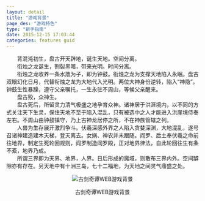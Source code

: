 ```yaml
---
layout: detail
title: "游戏背景"
page_des: "游戏特色"
type: "新手指南"
date: 2015-12-15 17:03:44
categories: features guid
---
```

 

 <p>　　背混沌初生，盘古开天辟地，诞生天地。空间分离。<br/>　　衔烛之龙诞生，割裂黑暗，带来光明。时间分离。<br/>　　衔烛之龙收养一条水虺为子，即为钟鼓。衔烛之龙为支撑天地陷入永眠。盘古双眼幻化日月，代替衔烛之龙为大地代入光明。两位大神身份逆转，陷入“神隐”。钟鼓生性暴躁，遵守父亲嘱托，一生永驻不周山，等候父亲醒来。<br/>　　盘古殁，众神生。<br/>　　盘古死后，所留灵力清气极盛之地孕育众神。诸神居于洪涯境内，以不同的方式关注天下生灵，保住天地不至于陷入混乱，只有被选中之人才能进入洪崖境侍奉左右。不周山由钟鼓镇守，乃上古神龙居停之所，不在神族管辖之列。<br/>　　人兽为生存展开激烈争斗。伏羲深感外界之人陷入贪婪深渊，大地混乱，遂号召诸神建造建木天梯，登天离去。女娲、神农并未跟随。阎罗、后土奉伏羲之命前往地界，制定生死轮回规则，阎罗制造阎罗殿，正对地界律法，自此轮回往生有条不紊，地界乃成。<br/>　　所谓三界即为天界、地界，人界。日后形成的魔域，则散布三界内外。空间罅隙亦有存在。另天地中有十洲三岛，七十二福地，为天地之间灵气鼎盛之处。</p><p style="TEXT-ALIGN: center"><img title="古剑奇谭WEB游戏背景" alt="古剑奇谭WEB游戏背景" src="http://dev.36b.me/current/gjqt/img/resource/100.jpg"/></p><p style="TEXT-ALIGN: center">古剑奇谭WEB游戏背景</p>